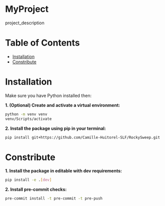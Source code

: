 <h1>MyProject</h1>

project_description

<h1>Table of Contents</h1>

- [Installation](#installation)
- [Constribute](#constribute)

# Installation

Make sure you have Python installed then:

**1. (Optional) Create and activate a virtual environment:**

```bash
python -m venv venv
venv/Scripts/activate
```

**2. Install the package using pip in your terminal:**

```bash
pip install git+https://github.com/Camille-Huitorel-SLF/RockySweep.git
```

# Constribute

**1. Install the package in editable with dev requirements:**

```bash
pip install -e .[dev]
```

**2. Install pre-commit checks:**

```bash
pre-commit install -t pre-commit -t pre-push
```

